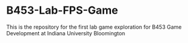 # B453-Lab-FPS-Game
This is the repository for the first lab game exploration for B453 Game Development at Indiana University Bloomington
